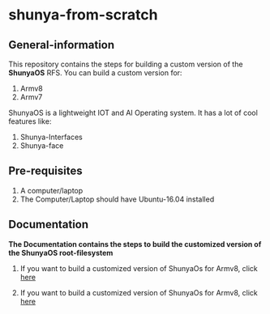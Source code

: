 # shunya-from-scratch

## General-information

This repository contains the steps for building a custom version of the **ShunyaOS** RFS. You can build a custom version for:

1) Armv8
2) Armv7

ShunyaOS is a lightweight IOT and AI Operating system. It has a lot of cool features like:

1) Shunya-Interfaces
2) Shunya-face

## Pre-requisites

1) A computer/laptop
2) The Computer/Laptop should have Ubuntu-16.04 installed

## Documentation

**The Documentation contains the steps to build the customized version of the ShunyaOS root-filesystem**

1) If you want to build a customized version of ShunyaOs for Armv8, click [here](https://github.com/shunyaos/shunya-from-scratch/blob/master/docs/build-armv8-rfs.md)

2) If you want to build a customized version of ShunyaOs for Armv8, click [here](https://github.com/shunyaos/shunya-from-scratch/blob/master/docs/build-armv7-rfs.md)
